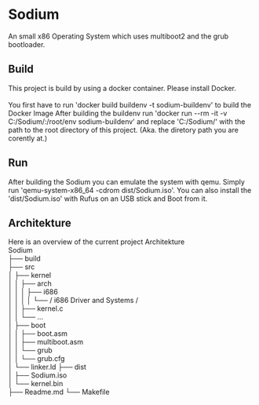 # Sodium
An small x86 Operating System which uses multiboot2 and the grub bootloader.

## Build
This project is build by using a docker container. Please install Docker.<br><br>
You first have to run 'docker build buildenv -t sodium-buildenv' to build the Docker Image
After building the buildenv run 'docker run --rm -it -v C:/Sodium/:/root/env sodium-buildenv' and replace 'C:/Sodium/' with the path to the root directory of this project. (Aka. the diretory path you are corently at.)

## Run
After building the Sodium you can emulate the system with qemu. Simply run 'qemu-system-x86_64 -cdrom dist/Sodium.iso'. You can also install the 'dist/Sodium.iso' with Rufus on an USB stick and Boot from it.

## Architekture
Here is an overview of the current project Architekture
<br>
Sodium<br>
├── build<br>
├── src<br>
│   ├── kernel<br>
│   │   ├── arch<br>
│   │   │   ├── i686<br>
│   │   │   │   └── / i686 Driver and Systems /<br>
│   │   ├── kernel.c<br>
│   │   └── ...<br>
│   ├── boot<br>
│   │   ├── boot.asm<br>
│   │   ├── multiboot.asm<br>
│   │   └── grub<br>
│   │       └── grub.cfg<br>
│   └── linker.ld
├── dist<br>
│   ├── Sodium.iso<br>
│   └── kernel.bin<br>
├── Readme.md
└── Makefile<br>
